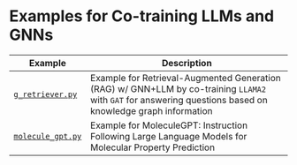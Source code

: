 # Examples for Co-training LLMs and GNNs

| Example                                | Description                                                                                                                                                 |
| -------------------------------------- | ----------------------------------------------------------------------------------------------------------------------------------------------------------- |
| [`g_retriever.py`](./g_retriever.py)   | Example for Retrieval-Augmented Generation (RAG) w/ GNN+LLM by co-training `LLAMA2` with `GAT` for answering questions based on knowledge graph information |
| [`molecule_gpt.py`](./molecule_gpt.py) | Example for MoleculeGPT: Instruction Following Large Language Models for Molecular Property Prediction                                                      |
